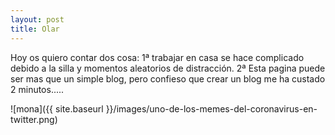 ```yaml
---
layout: post
title: Olar
---
```



Hoy os quiero contar dos cosa:
1ª trabajar en casa se hace complicado debido a la silla y momentos aleatorios de distracción.
2ª Esta pagina puede ser mas que un simple blog, pero confieso que crear un blog me ha custado 2 minutos.....


![mona]({{ site.baseurl }}/images/uno-de-los-memes-del-coronavirus-en-twitter.png)
